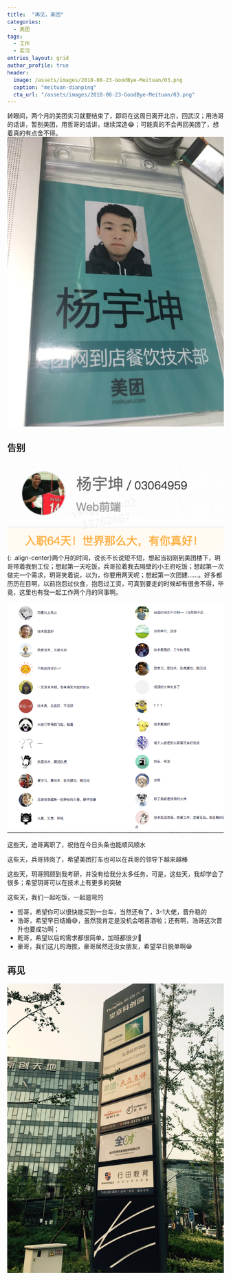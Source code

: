 ```yaml
---
title:  "再见，美团"
categories:
  - 美团
tags: 
  - 工作
  - 实习
entries_layout: grid
author_profile: true
header:
  image: /assets/images/2018-08-23-GoodBye-Meituan/03.png
  caption: "meituan-dianping"
  cta_url: "/assets/images/2018-08-23-GoodBye-Meituan/03.png"
---
```

转眼间，两个月的美团实习就要结束了，即将在这周日离开北京，回武汉；用浩哥的话讲，暂别美团，用哲哥的话讲，继续深造:joy:；可能真的不会再回美团了，想着真的有点舍不得。
![07](/assets/images/2018-08-23-GoodBye-Meituan/07.png)

## 告别

![01](/assets/images/2018-08-23-GoodBye-Meituan/01.png){: .align-center}两个月的时间，说长不长说短不短，想起当初刚到美团楼下，玥哥带着我到工位；想起第一天吃饭，兵哥拉着我去隔壁的小王府吃饭；想起第一次做完一个需求，玥哥笑着说，以为，你要用两天呢；想起第一次团建……。好多都历历在目啊，以前抱怨过伙食，抱怨过工资，可真到要走的时候却有很舍不得，毕竟，这里也有我一起工作两个月的同事啊。

![02](/assets/images/2018-08-23-GoodBye-Meituan/02.png)

这些天，迪哥离职了，祝他在今日头条也能顺风顺水

这些天，兵哥转岗了，希望美团打车也可以在兵哥的领导下越来越棒

这些天，玥哥照顾到我考研，并没有给我分太多任务，可是，这些天，我却学会了很多；希望玥哥可以在技术上有更多的突破

这些天，我们一起吃饭，一起遛弯的

- 哲哥，希望你可以很快能买到一台车，当然还有了，3-1大佬，晋升稳的
- 浩哥，希望早日结婚:sweat_smile:，虽然我肯定是没机会喝喜酒啦；还有啊，浩哥这次晋升也要成功啊；
- 乾哥，希望以后的需求都很简单，加班都很少:muscle:
- 豪哥，我们这儿的海拔，豪哥居然还没女朋友，希望早日脱单啊:grin:

## 再见

![04](/assets/images/2018-08-23-GoodBye-Meituan/04.jpg)